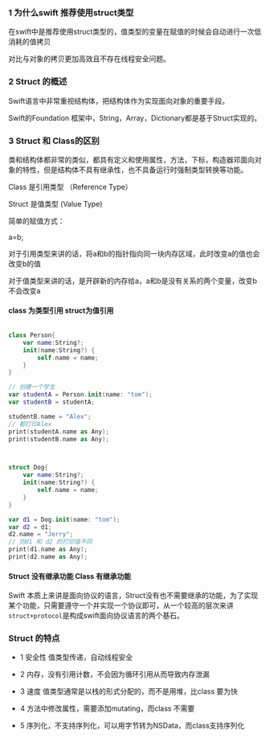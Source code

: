 ### 1 为什么swift 推荐使用struct类型

在swift中是推荐使用struct类型的，值类型的变量在赋值的时候会自动进行一次低消耗的值拷贝

对比与对象的拷贝更加高效且不存在线程安全问题。

### 2 Struct 的概述

Swift语言中非常重视结构体，把结构体作为实现面向对象的重要手段。

Swift的Foundation 框架中，String，Array，Dictionary都是基于Struct实现的。



### 3 Struct 和 Class的区别

类和结构体都非常的类似，都具有定义和使用属性，方法，下标，构造器邓面向对象的特性，但是结构体不具有继承性，也不具备运行时强制类型转换等功能。

Class 是引用类型 （Reference Type）

Struct 是值类型  (Value Type)

简单的赋值方式：

a=b;

对于引用类型来讲的话，将a和b的指针指向同一块内存区域，此时改变a的值也会改变b的值

对于值类型来讲的话，是开辟新的内存给a，a和b是没有关系的两个变量，改变b不会改变a

#### class 为类型引用 struct为值引用

```swift

class Person{
    var name:String?;
    init(name:String?) {
        self.name = name;
    }
}

// 创建一个学生
var studentA = Person.init(name: "tom");
var studentB = studentA;

studentB.name = "Alex";
// 都打印Alex
print(studentA.name as Any);
print(studentB.name as Any);



struct Dog{
    var name:String?;
    init(name:String?) {
        self.name = name;
    }
}

var d1 = Dog.init(name: "tom");
var d2 = d1;
d2.name = "Jerry";
// 则d1 和 d2 的打印值不同
print(d1.name as Any);
print(d2.name as Any);

```

#### Struct 没有继承功能  Class 有继承功能

Swift 本质上来讲是面向协议的语言，Struct没有也不需要继承的功能，为了实现某个功能，只需要遵守一个并实现一个协议即可，从一个较高的层次来讲`struct+protocol`是构成swift面向协议语言的两个基石。



### Struct 的特点

* 1 安全性 值类型传递，自动线程安全

* 2 内存，没有引用计数，不会因为循环引用从而导致内存泄漏

* 3 速度    值类型通常是以栈的形式分配的，而不是用堆，比class 要为快

* 4 方法中修改属性，需要添加mutating，而class 不需要

* 5 序列化，不支持序列化，可以用字节转为NSData，而class支持序列化
